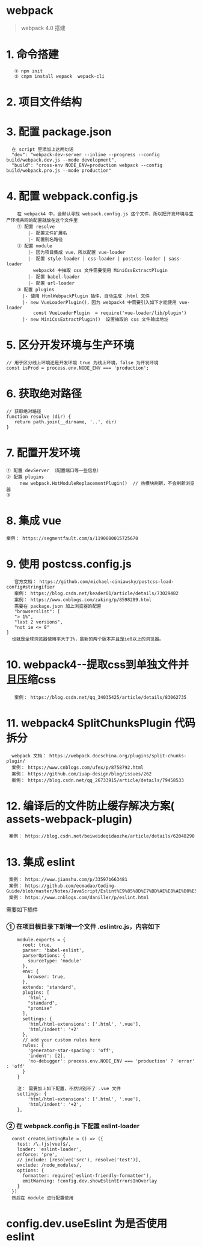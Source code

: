 # webpack

> webpack 4.0 搭建

#  1. 命令搭建
       ① npm init
       ② cnpm install wepack  wepack-cli

#  2. 项目文件结构

       
#  3. 配置 package.json
      在 script 里添加上这两句话
      "dev": "webpack-dev-server --inline --progress --config build/webpack.dev.js --mode development",
      "build": "cross-env NODE_ENV=production webpack --config build/webpack.pro.js --mode production"

#  4. 配置 webpack.config.js
        在 webpack4 中，会默认寻找 webpack.config.js 这个文件，所以把开发环境与生产环境共同的配置就放在这个文件里
        ① 配置 resolve
            |- 配置文件扩展名
            |- 配置别名路径
        ② 配置 module
            |- 因为项目集成 vue，所以配置 vue-loader
            |- 配置 style-loader | css-loader | postcss-loader | sass-loader
              webpack4 中抽取 css 文件需要使用 MiniCssExtractPlugin
            |- 配置 babel-loader
            |- 配置 url-loader
        ③ 配置 plugins
          |- 使用 HtmlWebpackPlugin 插件，自动生成 .html 文件
          |- new VueLoaderPlugin()，因为 webpack4 中需要引入如下才能使用 vue-loader
              const VueLoaderPlugin  = require('vue-loader/lib/plugin')
          |- new MiniCssExtractPlugin()  设置抽取的 css 文件输出地址

#  5. 区分开发环境与生产环境
    // 用于区分线上环境还是开发环境 true 为线上环境，false 为开发环境
    const isProd = process.env.NODE_ENV === 'production';

#  6. 获取绝对路径
    // 获取绝对路径
    function resolve (dir) {
       return path.join(__dirname, '..', dir)
    }

#  7. 配置开发环境
    ① 配置 devServer （配置端口等一些信息）
    ② 配置 plugins
         new webpack.HotModuleReplacementPlugin()  // 热模块刷新，不会刷新浏览器
    ③ 

#  8. 集成 vue 
    案例： https://segmentfault.com/a/1190000015725670

#  9. 使用 postcss.config.js
       官方文档： https://github.com/michael-ciniawsky/postcss-load-config#stringifier
       案例： https://blog.csdn.net/keader01/article/details/73029482
       案例： https://www.cnblogs.com/zaking/p/8598289.html
       需要在 package.json 加上浏览器的配置
       "browserslist": [
       "> 1%",
       "last 2 versions",
       "not ie <= 8"
    ]
      也就是全球浏览器使用率大于1%，最新的两个版本并且是ie8以上的浏览器。

#  10. webpack4--提取css到单独文件并且压缩css
       案例： https://blog.csdn.net/qq_34035425/article/details/83062735

#  11. webpack4  SplitChunksPlugin 代码拆分
      webpack 文档： https://webpack.docschina.org/plugins/split-chunks-plugin/
      案例： https://www.cnblogs.com/ufex/p/8758792.html
      案例： https://github.com/iuap-design/blog/issues/262
      案例： https://blog.csdn.net/qq_26733915/article/details/79458533

#  12. 编译后的文件防止缓存解决方案( assets-webpack-plugin)
     案例： https://blog.csdn.net/beiweideqidaozhe/article/details/62048290

#  13. 集成 eslint
     案例： https://www.jianshu.com/p/33597b663481
     案例： https://github.com/ecmadao/Coding-Guide/blob/master/Notes/JavaScript/Eslint%E9%85%8D%E7%BD%AE%E8%AE%B0%E5%BD%95(with%20webpack).md
     案例： https://www.cnblogs.com/daniller/p/eslint.html     

需要如下插件


###  ① 在项目根目录下新增一个文件 .eslintrc.js，内容如下
        module.exports = {
          root: true,
          parser: 'babel-eslint',
          parserOptions: {
            sourceType: 'module'
          },
          env: {
            browser: true,
          },
          extends: 'standard',
          plugins: [
            'html',
            "standard",
            "promise"
          ],
          settings: {
            'html/html-extensions': ['.html', '.vue'],
            'html/indent': '+2'
          },
          // add your custom rules here
          rules: {
            'generator-star-spacing': 'off',
            'indent': [2],
            'no-debugger': process.env.NODE_ENV === 'production' ? 'error' : 'off'
          }
        }

        注： 需要加上如下配置，不然识别不了 .vue 文件
        settings: {
            'html/html-extensions': ['.html', '.vue'],
            'html/indent': '+2',
        },

###  ② 在 webpack.config.js 下配置 eslint-loader
      const createLintingRule = () => ({
        test: /\.(js|vue)$/,
        loader: 'eslint-loader',
        enforce: 'pre',
        // include: [resolve('src'), resolve('test')],
        exclude: /node_modules/,
        options: {
          formatter: require('eslint-friendly-formatter'),
          emitWarning: !config.dev.showEslintErrorsInOverlay
        }
      })
      然后在 module 进行配置使用

#  config.dev.useEslint 为是否使用 eslint
